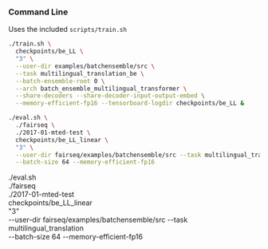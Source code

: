 ### Command Line

Uses the included `scripts/train.sh`

```bash
./train.sh \
  checkpoints/be_LL \
  "3" \
  --user-dir examples/batchensemble/src \
  --task multilingual_translation_be \
  --batch-ensemble-root 0 \
  --arch batch_ensemble_multilingual_transformer \
  --share-decoders --share-decoder-input-output-embed \
  --memory-efficient-fp16 --tensorboard-logdir checkpoints/be_LL &
```

```bash
./eval.sh \
  ./fairseq \
  ./2017-01-mted-test \
  checkpoints/be_LL_linear \
  "3" \
  --user-dir fairseq/examples/batchensemble/src --task multilingual_translation_be \
  --batch-size 64 --memory-efficient-fp16
```

./eval.sh \
  ./fairseq \
  ./2017-01-mted-test \
  checkpoints/be_LL_linear \
  "3" \
  --user-dir fairseq/examples/batchensemble/src --task multilingual_translation \
  --batch-size 64 --memory-efficient-fp16
